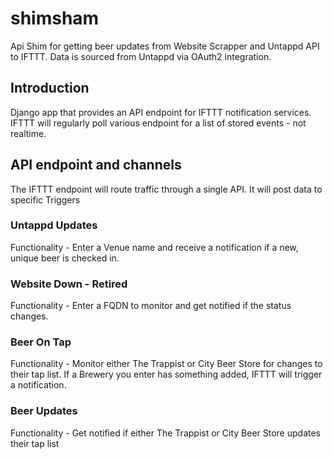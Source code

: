 # shimsham
Api Shim for getting beer updates from Website Scrapper and Untappd API to IFTTT.  Data is sourced from Untappd via OAuth2 integration.
## Introduction
Django app that provides an API endpoint for IFTTT notification services.  IFTTT will regularly poll various endpoint for a list of stored events - not realtime.  
## API endpoint and channels
The IFTTT endpoint will route traffic through a single API.  It will post data to specific Triggers
### Untappd Updates
Functionality - Enter a Venue name and receive a notification if a new, unique beer is checked in.
### Website Down - Retired
Functionality - Enter a FQDN to monitor and get notified if the status changes.
### Beer On Tap
Functionality - Monitor either The Trappist or City Beer Store for changes to their tap list.  If a Brewery you enter has something added, IFTTT will trigger a notification.
### Beer Updates
Functionality - Get notified if either The Trappist or City Beer Store updates their tap list
